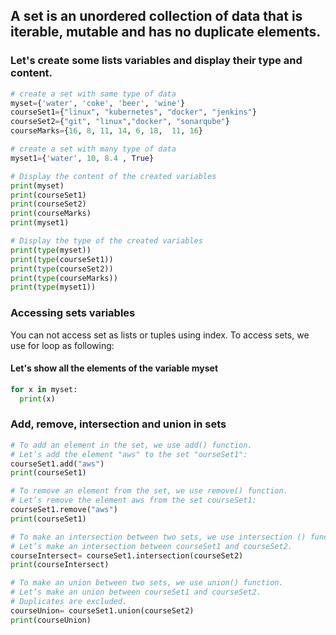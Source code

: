 ## A set  is an unordered collection of data that is iterable, mutable and has no duplicate elements.

### Let's create some lists variables and display their type and content.

``` python
# create a set with same type of data 
myset={'water', 'coke', 'beer', 'wine'}
courseSet1={"linux", "kubernetes", "docker", "jenkins"}
courseSet2={"git", "linux","docker", "sonarqube"}
courseMarks={16, 8, 11, 14, 6, 18,  11, 16}

# create a set with many type of data
myset1={'water', 10, 8.4 , True}

# Display the content of the created variables
print(myset)
print(courseSet1)
print(courseSet2)
print(courseMarks)
print(myset1)

# Display the type of the created variables
print(type(myset))
print(type(courseSet1))
print(type(courseSet2))
print(type(courseMarks))
print(type(myset1))
```
### Accessing sets variables

You can not access set as lists or tuples using index. To access sets, we use for loop as following:

#### Let's show all the elements of the variable myset

``` python
for x in myset:
  print(x)
```

### Add, remove, intersection and union in sets

``` python
# To add an element in the set, we use add() function.
# Let’s add the element "aws" to the set "ourseSet1":
courseSet1.add("aws")
print(courseSet1)

# To remove an element from the set, we use remove() function.
# Let’s remove the element aws from the set courseSet1:
courseSet1.remove("aws")
print(courseSet1)

# To make an intersection between two sets, we use intersection () function. 
# Let’s make an intersection between courseSet1 and courseSet2.
courseIntersect= courseSet1.intersection(courseSet2)
print(courseIntersect)

# To make an union between two sets, we use union() function.
# Let’s make an union between courseSet1 and courseSet2.
# Duplicates are excluded.
courseUnion= courseSet1.union(courseSet2)
print(courseUnion)
```
